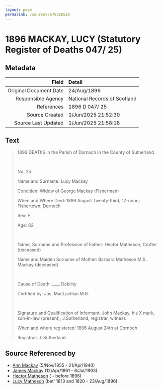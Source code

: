 ```yaml
---
layout: page
permalink: /sources/s78326520
---
```


# 1896 MACKAY, LUCY (Statutory Register of Deaths 047/ 25)

## Metadata

Field | Detail
---:|:---
Original Document Date | 24/Aug/1896
Responsible Agency | National Records of Scotland
References | 1896 D 047/ 25
Source Created | 1/Jun/2025 21:52:30
Source Last Updated | 1/Jun/2025 21:58:18

## Text

> 1896 DEAThS in the Parish of Dornoch in the County of Sutherland
>
> <br/>
>
> No. 25
>
> Name and Surname: Lucy Mackay
>
> Condition: Widow of George Mackay (Fisherman)
>
> When and Where Died: 1896 August Twenty-third, 12-noon; Fishertown, Dornoch
>
> Sex: F
>
> Age: 82
>
> <br/>
>
> Name, Surname and Profession of Father: Hector Matheson, Crofter (deceased)
>
> Name and Maiden Surname of Mother: Barbara Matheson M.S. Mackay (deceased)
>
> <br/>
>
> Cause of Death: ____ Debility
>
> Certified by: Jas. MacLachlan M.B.
>
> <br/>
>
> Signature and Qualification of Informant: John Mackay, his X mark, son-in-law (present); J.Sutherland, registrar, witness
>
> When and where registered: 1896 August 24th at Dornoch
>
> Registrar: J. Sutherland.
>

## Source Referenced by

* [Ann Mackay](../people/@74868546@-ann-mackay-b1855-11-5-d1940-4-21.md) (5/Nov/1855 - 21/Apr/1940)
* [James Mackay](../people/@60572122@-james-mackay-b1861-4-12-d1903-7-6.md) (12/Apr/1861 - 6/Jul/1903)
* [Hector Matheson](../people/@28800527@-hector-matheson-b-d1896.md) ( - before 1896)
* [Lucy Matheson](../people/@67811996@-lucy-matheson-b1813~1820-d1896-8-23.md) (bet' 1813 and 1820 - 23/Aug/1896)
